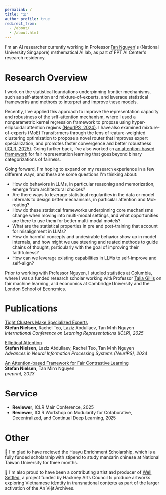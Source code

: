 ```yaml
---
permalink: /
title: "⛱"
author_profile: true
redirect_from: 
  - /about/
  - /about.html
---
```


I'm an AI researcher currently working in Professor [Tan Nguyen](https://tanmnguyen89.github.io/)'s (National University Singapore) mathematical AI lab, as part of FPT AI Center's research residency. 

# Research Overview

I work on the statistical foundations underpinning frontier mechanisms, such as self-attention and mixture-of-experts, and leverage statistical frameworks and methods to interpret and improve these models.

Recently, I've applied this approach to improve the representation capacity and robustness of the self-attention mechanism, where I used a nonparametric kernel regression framework to propose using hyper-ellipsoidal attention regions [(NeurIPS, 2024)](https://arxiv.org/pdf/2406.13770). I have also examined mixture-of-experts (MoE) Transformers through the lens of feature-weighted clustering optimization to propose a novel router that improves expert specialization, and promotes faster convergence and better robustness [(ICLR, 2025)](https://openreview.net/pdf?id=Pu3c0209cx). Going further back, I've also worked on [an attention-based framework](https://arxiv.org/abs/2411.14765) for fair representation learning that goes beyond binary categorizations of fairness.

Going forward, I'm hoping to expand on my research experience in a few different ways, and these are some questions I'm thinking about:

- How do behaviors in LLMs, in particular reasoning and memorization, emerge from architectural choices?
- Are there ways to leverage statistical regularities in the data or model internals to design better mechanisms, in particular attention and MoE routing?
- How do these statistical frameworks underpinning core mechanisms change when moving into multi-modal settings, and what opportunities are there to use them for better multi-modal models?
- What are the statistical properties in pre and post-training that account for misalignment in LLMs?
- How do harmful concepts and undesirable behavior show up in model internals, and how might we use steering and related methods to guide chains of thought, particularly with the goal of improving their faithfulness?
- How can we leverage existing capabilities in LLMs to self-improve and self-align?

Prior to working with Professor Nguyen, I studied statistics at Columbia, where I was a funded research scholar working with Professor [Talia Gillis](https://www.law.columbia.edu/faculty/talia-gillis) on fair machine learning, and economics at Cambridge University and the London School of Economics.


<!-- I study the **statistical foundations of frontier models**, in particular Transformers, where I aim to leverage theoretical frameworks to understand, interpret, and improve these models.  -->

<!-- My research perspective is that frontier models and mechanisms may change, but the underlying mathematical principles that enable learning are (more) constant, and so through understanding the foundations are we well positioned to make consistent and lasting improvements to deep learning, no matter how the field continues to evolve.  -->

<!-- Recently, I've applied this approach to improve the representation capacity and robustness of the self-attention mechanism, where I used a nonparametric kernel regression framework to propose using hyper-ellipsoidal attention regions [(NeurIPS, 2024)](https://arxiv.org/pdf/2406.13770). I have also examined mixture-of-experts (MoE) Transformers through the lens of feature-weighted clustering optimization to propose a novel router that improves expert specialization, and promotes faster convergence and better robustness [(ICLR, 2025)](https://openreview.net/pdf?id=Pu3c0209cx). Going further back, I've also worked on [an attention-based framework](https://arxiv.org/abs/2411.14765) for fair representation learning that goes beyond binary categorizations of fairness. -->

<!-- For future directions, I'm hoping to build on my research experience towards looking at statistically grounded approaches to **finetune** and **merge** LLMs, as well as how to how to **align** and **mechanistically interpret** them.  -->


<!-- For future directions, I'm hoping to expand my research experience, that has predominantly centered on model-driven pretraining approaches, towards also including in-context learning, finetuning, and model merging. I also have a growing interest in alignment and mechanistic interpretability. Regardless of the direction, however, I hope to conduct research that leverages rigorous, statistical frameworks. -->


# Publications

[Tight Clusters Make Specialized Experts](https://openreview.net/pdf?id=Pu3c0209cx) \
**Stefan Nielsen**, Rachel Teo, Laziz Abdullaev, Tan Minh Nguyen \
*International Conference on Learning Representations (ICLR), 2025*

[Elliptical Attention](https://arxiv.org/pdf/2406.13770) \
**Stefan Nielsen**, Laziz Abdullaev, Rachel Teo, Tan Minh Nguyen \
*Advances in Neural Information Processing Systems (NeurIPS), 2024*

[An Attention-based Framework for Fair Contrastive Learning](https://arxiv.org/abs/2411.14765) \
**Stefan Nielsen**, Tan Minh Nguyen \
*preprint, 2023*

# Service
- **Reviewer**, ICLR Main Conference, 2025
- **Reviewer**, ICLR Workshop on Modularity for Collaborative, Decentralized, and Continual Deep Learning, 2025


# Other
📓 I'm glad to have recieved the Huayu Enrichment Scholarship, which is a fully funded scholarship with stipend to study mandarin chinese at National Taiwan University for three months.

🌱 I'm also proud to have been a contributing artist and producer of [Well Settled](https://www.britishcouncil.vn/cac-chuong-trinh/uk-vietnam-season-2023/projects/shared-heritage-vn/well-settled-activating-viet), a project funded by Hackney Arts Council to produce artworks exploring Vietnamese identity in transnational contexts as part of the larger activation of the An Việt Archives.